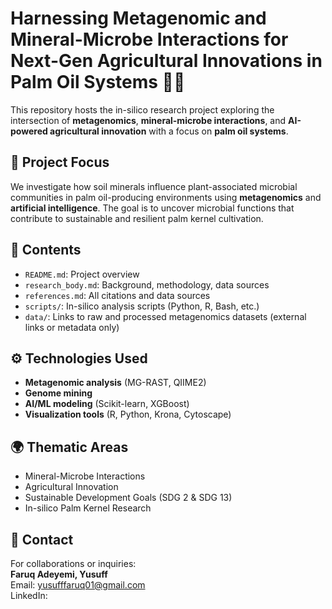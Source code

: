# Harnessing Metagenomic and Mineral-Microbe Interactions for Next-Gen Agricultural Innovations in Palm Oil Systems 🌱🧬

This repository hosts the in-silico research project exploring the intersection of **metagenomics**, **mineral-microbe interactions**, and **AI-powered agricultural innovation** with a focus on **palm oil systems**.

## 🔬 Project Focus
We investigate how soil minerals influence plant-associated microbial communities in palm oil-producing environments using **metagenomics** and **artificial intelligence**. The goal is to uncover microbial functions that contribute to sustainable and resilient palm kernel cultivation.

## 📂 Contents
- `README.md`: Project overview
- `research_body.md`: Background, methodology, data sources
- `references.md`: All citations and data sources
- `scripts/`: In-silico analysis scripts (Python, R, Bash, etc.)
- `data/`: Links to raw and processed metagenomics datasets (external links or metadata only)

## ⚙️ Technologies Used
- **Metagenomic analysis** (MG-RAST, QIIME2)
- **Genome mining**
- **AI/ML modeling** (Scikit-learn, XGBoost)
- **Visualization tools** (R, Python, Krona, Cytoscape)

## 🌍 Thematic Areas
- Mineral-Microbe Interactions  
- Agricultural Innovation  
- Sustainable Development Goals (SDG 2 & SDG 13)  
- In-silico Palm Kernel Research  

## 📧 Contact
For collaborations or inquiries:  
**Faruq Adeyemi, Yusuff**  
Email: yusufffaruq01@gmail.com  
LinkedIn:
